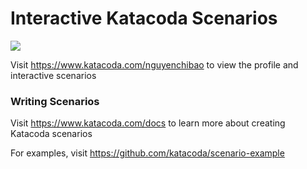 # Interactive Katacoda Scenarios

[![](http://shields.katacoda.com/katacoda/nguyenchibao/count.svg)](https://www.katacoda.com/nguyenchibao "Get your profile on Katacoda.com")

Visit https://www.katacoda.com/nguyenchibao to view the profile and interactive scenarios

### Writing Scenarios
Visit https://www.katacoda.com/docs to learn more about creating Katacoda scenarios

For examples, visit https://github.com/katacoda/scenario-example
